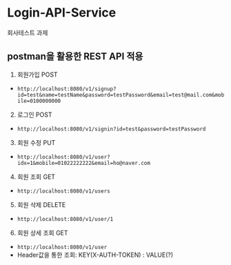 # Login-API-Service
회사테스트 과제

## postman을 활용한 REST API 적용 

1. 회원가입 POST 
- `http://localhost:8080/v1/signup?id=test&name=testName&password=testPassword&email=test@mail.com&mobile=0100000000`

2. 로그인 POST 
- `http://localhost:8080/v1/signin?id=test&password=testPassword`

3. 회원 수정 PUT
- `http://localhost:8080/v1/user?idx=1&mobile=01022222222&email=ho@naver.com`

4. 회원 조회 GET 
- `http://localhost:8080/v1/users`

5. 회원 삭제 DELETE
- `http://localhost:8080/v1/user/1`

6. 회원 상세 조회 GET 
- `http://localhost:8080/v1/user` 
- Header값을 통한 조회: KEY(X-AUTH-TOKEN) : VALUE(?)
